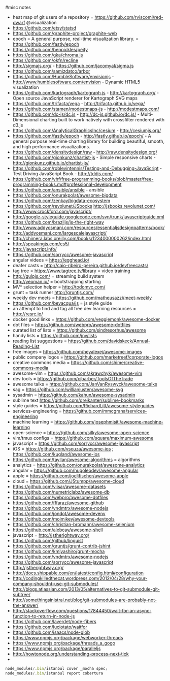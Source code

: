#misc notes
* heat map of git users of a repository = https://github.com/rviscomi/red-dwarf @visualization
* https://github.com/etsy/statsd
* https://github.com/graphite-project/graphite-web
* epoch = A general purpose, real-time visualization library. = https://github.com/fastly/epoch
* https://github.com/benpickles/peity
* https://github.com/gka/chroma.js
* https://github.com/okfn/recline
* http://sigmajs.org/ - https://github.com/jacomyal/sigma.js
* https://github.com/samizdatco/arbor
* https://github.com/HumbleSoftware/envisionjs - http://www.humblesoftware.com/envision - Dynamic HTML5 visualization
* https://github.com/kartograph/kartograph.js - http://kartograph.org/ - Open source JavaScript renderer for Kartograph SVG maps
* https://github.com/trifacta/vega - http://trifacta.github.io/vega/
* https://github.com/stamen/modestmaps-js - http://modestmaps.com/
* https://github.com/dc-js/dc.js -  http://dc-js.github.io/dc.js/ - Multi-Dimensional charting built to work natively with crossfilter rendered with d3.js
* https://github.com/AnalyticalGraphicsInc/cesium - http://cesiumjs.org/
* https://github.com/fastly/epoch - http://fastly.github.io/epoch/ - A general purpose real-time charting library for building beautiful, smooth, and high performance visualizations.
* https://github.com/densitydesign/raw - http://raw.densitydesign.org/ 
* https://github.com/gionkunz/chartist-js - Simple responsive charts - http://gionkunz.github.io/chartist-js/
* https://github.com/roblevintennis/Testing-and-Debugging-JavaScript - Test Driving JavaScript Book - http://tddjs.com/
* https://github.com/vhf/free-programming-books/blob/master/free-programming-books.md#professional-development
* https://github.com/ansible/ansible - ansible
* https://github.com/onurakpolat/awesome-bigdata
* https://github.com/zenkay/bigdata-ecosystem
* https://github.com/revolunet/JSbooks http://jsbooks.revolunet.com/
* http://www.crockford.com/javascript/
* http://google-styleguide.googlecode.com/svn/trunk/javascriptguide.xml
* https://github.com/braziljs/js-the-right-way
* http://www.addyosmani.com/resources/essentialjsdesignpatterns/book/
* http://addyosmani.com/largescalejavascript/
* http://chimera.labs.oreilly.com/books/1234000000262/index.html
* http://speakingjs.com/es5/
* http://javascript.info/
* https://github.com/sorrycc/awesome-javascript
* angular videos = https://egghead.io/
* deafer casts = http://caio-ribeiro-pereira.github.io/devfreecasts/
* tag tree = https://www.tagtree.tv/library = video training
* http://gulpjs.com/ = streaming build system
* http://yeoman.io/ = bootstrapping starting 
* MV* selection helper = http://todomvc.com/
* grunt = task runner http://gruntjs.com/
* weekly dev meets = https://github.com/matheusazzi/meet-weekly
* https://github.com/bevacqua/js = js style guide
* an attempt to find and tag all free dev learning resources = http://resrc.io/
* docker good links = https://github.com/veggiemonk/awesome-docker
* dot files = https://github.com/webpro/awesome-dotfiles
* curated list of lists = https://github.com/sindresorhus/awesome
* handy lists = https://github.com/jnv/lists
* reading list suggestions = https://github.com/davidskeck/Annual-Reading-List
* free images = https://github.com/heyalexej/awesome-images
* public company logos = https://github.com/marketreef/corporate-logos
* creative commons media = https://github.com/shime/creative-commons-media
* awesome-vim = https://github.com/akrawchyk/awesome-vim
* dev tools = https://github.com/cjbarber/ToolsOfTheTrade
* awesome talks = https://github.com/JanVanRyswyck/awesome-talks
* sag = https://github.com/willianjusten/awesome-svg
* sysadmin = https://github.com/kahun/awesome-sysadmin
* sublime text https://github.com/dreikanter/sublime-bookmarks
* style guides = https://github.com/RichardLitt/awesome-styleguides
* services-engineering = https://github.com/mmcgrana/services-engineering
* machine learning = https://github.com/josephmisiti/awesome-machine-learning 
* open-science = https://github.com/silky/awesome-open-science
* vim/tmux configs = https://github.com/square/maximum-awesome
* javascript = https://github.com/sorrycc/awesome-javascript
* iOS = https://github.com/vsouza/awesome-ios ; https://github.com/kugland/awesome-ios
* https://github.com/tayllan/awesome-algorithms = algorithms
* analytics = https://github.com/onurakpolat/awesome-analytics
* angular = https://github.com/hugoleodev/awesome-angular
* apple = https://github.com/joeljfischer/awesome-apple
* cloud = https://github.com/JStumpp/awesome-cloud
* https://github.com/viisar/awesome-datasets
* https://github.com/numetriclabz/awesome-db
* https://github.com/webpro/awesome-dotfiles
* https://github.com/fffaraz/awesome-github
* https://github.com/vndmtrx/awesome-nodejs
* https://github.com/jondot/awesome-devenv
* https://github.com/moimikey/awesome-devtools
* https://github.com/christian-bromann/awesome-selenium
* https://github.com/alebcay/awesome-shell
* javascript = http://jstherightway.org/
* https://github.com/github/linguist
* https://github.com/gruntjs/grunt-contrib-jshint
* https://github.com/kmiyashiro/grunt-mocha
* https://github.com/vndmtrx/awesome-nodejs
* https://github.com/sorrycc/awesome-javascript
* http://jstherightway.org/
* http://docs.shippable.com/en/latest/config.html#configuration
* http://codingkilledthecat.wordpress.com/2012/04/28/why-your-company-shouldnt-use-git-submodules/
* http://blogs.atlassian.com/2013/05/alternatives-to-git-submodule-git-subtree/
* http://somethingsinistral.net/blog/git-submodules-are-probably-not-the-answer/
* http://stackoverflow.com/questions/17844450/wait-for-an-async-function-to-return-in-node-js
* https://github.com/laverdet/node-fibers
* https://github.com/luciotato/waitfor
* https://github.com/isaacs/node-glob
* https://www.npmjs.org/package/webworker-threads
* https://www.npmjs.org/package/threads_a_gogo
* https://www.npmjs.org/package/paralleljs
* http://howtonode.org/understanding-process-next-tick
* 
 

```javascript
node_modules/.bin/istanbul cover _mocha spec; 
node_modules/.bin/istanbul report cobertura
```
 
